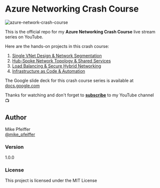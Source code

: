 # Azure Networking Crash Course

![azure-network-crash-course](https://user-images.githubusercontent.com/5126491/165672396-5f13d773-564b-4aac-b132-c54443ca0bca.png)

This is the official repo for my **Azure Networking Crash Course** live stream series on YouTube.

Here are the hands-on projects in this crash course:

1. [Single VNet Design & Network Segmentation](https://github.com/mikepfeiffer/azure-network-101/tree/main/projects/Project%201)
2. [Hub-Spoke Network Topology & Shared Services](https://github.com/mikepfeiffer/azure-network-101/tree/main/projects/Project%202)
3. [Load Balancing & Secure Hybrid Networking](https://github.com/mikepfeiffer/azure-network-101/tree/main/projects/Project%203)
4. [Infrastructure as Code & Automation](https://github.com/mikepfeiffer/azure-network-101/tree/main/projects/Project%204)

The Google slide deck for this crash course series is available at 
[docs.google.com](https://docs.google.com/presentation/d/1X8aJb24e89HeLSWU0gvbELgIHIkfqQFdUXFbfG0RHVg/edit?usp=sharing)

Thanks for watching and don't forget to **[subscribe](https://www.youtube.com/channel/UCuoEOqepPoBrnpL5C3P6Ehg)** to my YouTube channel 📺

## Author

Mike Pfeiffer<br>
[@mike_pfeiffer](https://twitter.com/mike_pfeiffer)

### Version

1.0.0

### License

This project is licensed under the MIT License
